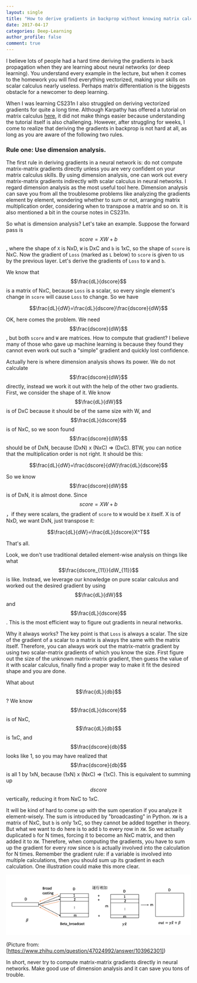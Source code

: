 ```yaml
---
layout: single
title: "How to derive gradients in backprop without knowing matrix calculus (Part 1)"
date: 2017-04-17
categories: Deep-Learning
author_profile: false
comment: true
---
```


I believe lots of people had a hard time deriving the gradients in back propagation when they are learning about neural networks (or deep learning). You understand every example in the lecture, but when it comes to the homework you will find everything vectorized, making your skills on scalar calculus nearly useless. Perhaps matrix differentiation is the biggests obstacle for a newcomer to deep learning. 

When I was learning CS231n I also struggled on deriving vectorized gradients for quite a long time. Although Karpathy has offered a tutorial on matrix calculus [here](http://cs231n.stanford.edu/vecDerivs.pdf), it did not make things easier because understanding the tutorial itself is also challenging. However, after struggling for weeks, I come to realize that deriving the gradients in backprop is not hard at all, as long as you are aware of the following two rules.

### Rule one: Use dimension analysis.

The first rule in deriving gradients in a neural network is: do not compute matrix-matrix gradients directly unless you are very confident on your matrix calculus skills. By using dimension analysis, one can work out every matrix-matrix gradients indirectly with scalar calculus in neural networks. I regard dimension analysis as the most useful tool here. Dimension analysis can save you from all the troublesome problems like analyzing the gradients element by element, wondering whether to sum or not, arranging matrix multiplication order, considering when to transpose a matrix and so on. It is also mentioned a bit in the course notes in CS231n.

So what is dimension analysis? Let's take an example. Suppose the forward pass is $$score=XW+b$$, where the shape of `X` is NxD, `W` is DxC and `b` is 1xC, so the shape of `score` is NxC. Now the gradient of `Loss` (marked as `L` below) to `score` is given to us by the previous layer. Let's derive the gradients of `Loss` to `W` and `b`.

We know that $$\frac{dL}{dscore}$$ is a matrix of NxC, because `Loss` is a scalar, so every single element's change in `score` will cause `Loss` to change. So we have 

$$\frac{dL}{dW}=\frac{dL}{dscore}\frac{dscore}{dW}$$

OK, here comes the problem. We need $$\frac{dscore}{dW}$$, but both `score` and `W` are matrices. How to compute that gradient? I believe many of those who gave up machine learning is because they found they cannot even work out such a "simple" gradient and quickly lost confidence.

Actually here is where dimension analysis shows its power. We do not calculate $$\frac{dscore}{dW}$$ directly, instead we work it out with the help of the other two gradients. First, we consider the shape of it. We know $$\frac{dL}{dW}$$ is of DxC because it should be of the same size with W, and $$\frac{dL}{dscore}$$ is of NxC, so we soon found $$\frac{dscore}{dW}$$ should be of DxN, because (DxN) x (NxC) => (DxC). BTW, you can notice that the multiplication order is not right. It should be this:

$$\frac{dL}{dW}=\frac{dscore}{dW}\frac{dL}{dscore}$$

So we know $$\frac{dscore}{dW}$$ is of DxN, it is almost done. Since $$score = XW + b$$，if they were scalars, the gradient of `score` to `W` would be `X` itself. X is of NxD, we want DxN, just transpose it: 

$$\frac{dL}{dW}=\frac{dL}{dscore}X^T$$

That's all.

Look, we don't use traditional detailed element-wise analysis on things like what $$\frac{dscore_{11}}{dW_{11}}$$ is like. Instead, we leverage our knowledge on pure scalar calculus and worked out the desired gradient by using $$\frac{dL}{dW}$$ and $$\frac{dL}{dscore}$$. This is the most efficient way to figure out gradients in neural networks.

Why it always works? The key point is that `Loss` is always a scalar. The size of the gradient of a scalar to a matrix is always the same with the matrix itself. Therefore, you can always work out the matrix-matrix gradient by using two scalar-matrix gradients of which you know the size. First figure out the size of the unknown matrix-matrix gradient, then guess the value of it with scalar calculus, finally find a proper way to make it fit the desired shape and you are done.

What about $$\frac{dL}{db}$$? We know $$\frac{dL}{dscore}$$ is of NxC, $$\frac{dL}{db}$$ is 1xC, and $$\frac{dscore}{db}$$ looks like 1, so you may have realized that $$\frac{dscore}{db}$$ is all 1 by 1xN, because (1xN) x (NxC) => (1xC). This is equivalent to summing up $$dscore$$ vertically, reducing it from NxC to 1xC. 

It will be kind of hard to come up with the sum operation if you analyze it element-wisely. The sum is introduced by "broadcasting" in Python. `XW` is a matrix of NxC, but `b` is only 1xC, so they cannot be added together in theory. But what we want to do here is to add `b` to every row in `XW`. So we actually duplicated `b` for N times, forcing it to become an NxC matrix, and then added it to `XW`. Therefore, when computing the gradients, you have to sum up the gradient for every row since `b` is actually involved into the calculation for N times. Remember the gradient rule: if a variable is involved into multiple calculations, then you should sum up its gradient in each calculation. One illustration could make this more clear.

![broadcasting](/assets/broadcasting.png)

(Picture from: [https://www.zhihu.com/question/47024992/answer/103962301])

In short, never try to compute matrix-matrix gradients directly in neural networks. Make good use of dimension analysis and it can save you tons of trouble.